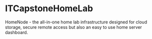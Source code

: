# ITCapstoneHomeLab
HomeNode - the all-in-one home lab infrastructure designed for cloud storage, secure remote access but also an easy to use home server dashboard. 
